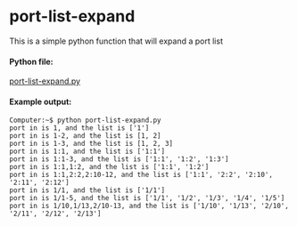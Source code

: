 # port-list-expand
This is a simple python function that will expand a port list

#### Python file:
[port-list-expand.py](port-list-expand.py)


#### Example output:
```
Computer:~$ python port-list-expand.py
port in is 1, and the list is ['1']
port in is 1-2, and the list is [1, 2]
port in is 1-3, and the list is [1, 2, 3]
port in is 1:1, and the list is ['1:1']
port in is 1:1-3, and the list is ['1:1', '1:2', '1:3']
port in is 1:1,1:2, and the list is ['1:1', '1:2']
port in is 1:1,2:2,2:10-12, and the list is ['1:1', '2:2', '2:10', '2:11', '2:12']
port in is 1/1, and the list is ['1/1']
port in is 1/1-5, and the list is ['1/1', '1/2', '1/3', '1/4', '1/5']
port in is 1/10,1/13,2/10-13, and the list is ['1/10', '1/13', '2/10', '2/11', '2/12', '2/13']
```
